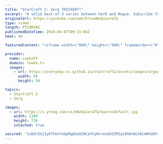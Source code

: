 ```yaml
---
title: "StarCraft 2: Zerg TRICKERY!"
excerpt: "A solid best-of-3 series between herO and Rogue. Subscribe for more videos: http://lowko.tv/youtube Thor Drop Shenanigans: https://goo.gl/bWRZ3c  A top level match professional StarCraft 2. herO is one of the best Protoss players in StarCraft and Rogue is of course the current World Champion in the game."
originalUrl: https://youtube.com/watch?v=mNzQa1arwTQ
type: video
length: PT19M38S
publishedDateTime: 2018-04-07T09:15:04Z
heat: 50

featuredContent: "<iframe width=\"800\" height=\"500\" frameborder=\"0\" src=\"https://www.youtube.com/embed/mNzQa1arwTQ\" allow=\"accelerometer; autoplay; encrypted-media; gyroscope; picture-in-picture\" allowfullscreen></iframe>"

provider:
  name: LowkoTV
  domain: lowko.tv
  images:
    - url: https://everyday-cc.github.io/starcraft2/assets/images/organizations/lowko.tv-50x50.jpg
      width: 50
      height: 50

topics:
  - StarCraft 2
  - Zerg

images:
  - url: https://i.ytimg.com/vi/mNzQa1arwTQ/maxresdefault.jpg
    width: 1280
    height: 720
    isCached: true

secured: "1sDdrEUjIy6ThknYxbpMqDGe82NCaYFyKn+exGO3ZM3qJ4hHnNiVAlmRhU8FsvukbbDwvcctX4U5cee0OlGtTTlxmv7T+R/k9Q8A1zmSJahAJ+JtQkTKVJpsY/U67Zuo3fWEimgRCHE3MDbyX4fs56rz7QMUSAwjTU9RvIX6jL9yX4gGyCj2VwoBxCFNcoK6tj3Gh4+xL0TRTB2W6rygHsY70/HWh+56e0erhezYbSQyAYonIVeP1gR7rnS6h2cHSEmvTabIZ323ic/Ps86L8sdIpNP8acrn9EDTVeUX5pnGtiWK12/0xwwx35ydGkYwZx9GFbAAlSKzowhVLKal+O05KxHWLU6cuqKIZ6cTa+tvA8B5EQvlT96csLNU27BE1/FU8hFxMma4FzjzcEVHl/ZpREHGnWiDjRqMVCTfvJI=;e9mCGPNLvgtKilwVYbqCYg=="
---
```


